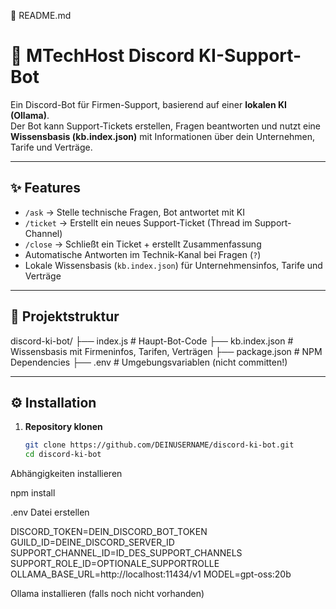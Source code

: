 📄 README.md
# 🤖 MTechHost Discord KI-Support-Bot

Ein Discord-Bot für Firmen-Support, basierend auf einer **lokalen KI (Ollama)**.  
Der Bot kann Support-Tickets erstellen, Fragen beantworten und nutzt eine **Wissensbasis (kb.index.json)** mit Informationen über dein Unternehmen, Tarife und Verträge.

---

## ✨ Features
- `/ask` → Stelle technische Fragen, Bot antwortet mit KI
- `/ticket` → Erstellt ein neues Support-Ticket (Thread im Support-Channel)
- `/close` → Schließt ein Ticket + erstellt Zusammenfassung
- Automatische Antworten im Technik-Kanal bei Fragen (`?`)
- Lokale Wissensbasis (`kb.index.json`) für Unternehmensinfos, Tarife und Verträge

---

## 📂 Projektstruktur


discord-ki-bot/
├── index.js # Haupt-Bot-Code
├── kb.index.json # Wissensbasis mit Firmeninfos, Tarifen, Verträgen
├── package.json # NPM Dependencies
├── .env # Umgebungsvariablen (nicht committen!)


---

## ⚙️ Installation

1. **Repository klonen**
   ```bash
   git clone https://github.com/DEINUSERNAME/discord-ki-bot.git
   cd discord-ki-bot


Abhängigkeiten installieren

npm install


.env Datei erstellen

DISCORD_TOKEN=DEIN_DISCORD_BOT_TOKEN
GUILD_ID=DEINE_DISCORD_SERVER_ID
SUPPORT_CHANNEL_ID=ID_DES_SUPPORT_CHANNELS
SUPPORT_ROLE_ID=OPTIONALE_SUPPORTROLLE
OLLAMA_BASE_URL=http://localhost:11434/v1
MODEL=gpt-oss:20b


Ollama installieren (falls noch nicht vorhanden)
